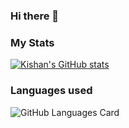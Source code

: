 ### Hi there 👋

### My Stats

[![Kishan's GitHub stats](https://github-readme-stats.vercel.app/api?username=kishan254)](https://github.com/kishan254/kishan254)


### Languages used

![GitHub Languages Card](https://github-readme-stats.vercel.app/api/top-langs/?username=kishan254&theme=radical&show_icons=true)

<!--
**kishan254/kishan254** is a ✨ _special_ ✨ repository because its `README.md` (this file) appears on your GitHub profile.

Here are some ideas to get you started:

- 🔭 I’m currently working on ...
- 🌱 I’m currently learning ...
- 👯 I’m looking to collaborate on ...
- 🤔 I’m looking for help with ...
- 💬 Ask me about ...
- 📫 How to reach me: ...
- 😄 Pronouns: ...
- ⚡ Fun fact: ...
-->
